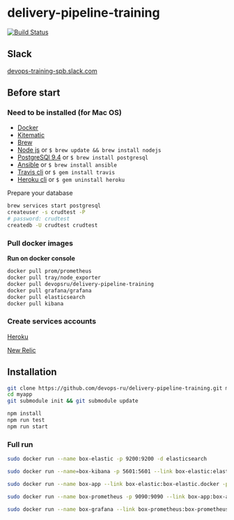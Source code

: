 # delivery-pipeline-training

[![Build Status](https://travis-ci.org/vasilevichra/delivery-pipeline-training.svg?branch=master)](https://travis-ci.org/vasilevichra/delivery-pipeline-training)

## Slack
[devops-training-spb.slack.com](https://devops-training-spb.slack.com)

## Before start

### Need to be installed (for Mac OS)

* [Docker](https://docs.docker.com/engine/installation/mac/)
* [Kitematic](https://kitematic.com/)
* [Brew](http://brew.sh/)
* [Node js](https://nodejs.org/en/download/) or ``$ brew update && brew install nodejs``
* [PostgreSQl 9.4](http://www.postgresql.org/download/macosx/) or ``$ brew install postgresql``
* [Ansible](http://docs.ansible.com/ansible/intro_installation.html) or ``$ brew install ansible ``
* [Travis cli](https://github.com/travis-ci/travis.rb) or ``$ gem install travis``
* [Heroku cli](https://devcenter.heroku.com/articles/heroku-command) or ``$ gem uninstall heroku``

Prepare your database

``` bash
brew services start postgresql
createuser -s crudtest -P
# password: crudtest
createdb -U crudtest crudtest
```

### Pull docker images

__Run on docker console__

``` bash
docker pull prom/prometheus
docker pull tray/node_exporter
docker pull devopsru/delivery-pipeline-training
docker pull grafana/grafana
docker pull elasticsearch
docker pull kibana
```

### Create services accounts

[Heroku](https://signup.heroku.com/login)

[New Relic](https://newrelic.com/signup)


## Installation

``` bash
git clone https://github.com/devops-ru/delivery-pipeline-training.git myapp
cd myapp
git submodule init && git submodule update

npm install
npm run test
npm run start
```


### Full run

``` bash
sudo docker run --name box-elastic -p 9200:9200 -d elasticsearch

sudo docker run --name=box-kibana -p 5601:5601 --link box-elastic:elasticsearch -d  kibana

sudo docker run --name box-app --link box-elastic:box-elastic.docker -p 5000:5000  -p 9100:9100 -d devopsru/delivery-pipeline-training

sudo docker run --name box-prometheus -p 9090:9090 --link box-app:box-app.docker -v [REPO DIR]/steps/11-monitoring/prometheus.yml:/etc/prometheus/prometheus.yml -d prom/prometheus

sudo docker run --name box-grafana --link box-prometheus:box-prometheus.docker -p 3000:3000 -d grafana/grafana
```
